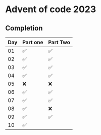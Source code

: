 # Advent of code 2023

## Completion

| Day | Part one | Part Two |
|-----|----------|----------|
| 01  | ✅       | ✅       |
| 02  | ✅       | ✅       |
| 03  | ✅       | ✅       |
| 04  | ✅       | ✅       |
| 05  | ❌       | ❌       |
| 06  | ✅       | ✅       |
| 07  | ✅       | ✅       |
| 08  | ✅       | ❌       |
| 09  | ✅       | ✅       |
| 10  | ✅       |          |